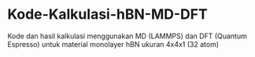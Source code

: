 # Kode-Kalkulasi-hBN-MD-DFT
Kode dan hasil kalkulasi menggunakan MD (LAMMPS) dan DFT (Quantum Espresso) untuk material monolayer hBN ukuran 4x4x1 (32 atom)
